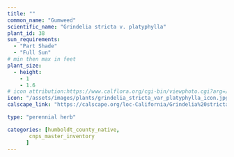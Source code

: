 ```yaml
---
title: ""
common_name: "Gumweed"
scientific_name: "Grindelia stricta v. platyphylla"
plant_id: 38
sun_requirements:
  - "Part Shade"
  - "Full Sun"
# min then max in feet
plant_size:
  - height: 
    - 1
    - 1.6
# icon attribution:https://www.calflora.org/cgi-bin/viewphoto.cgi?arg=/app/up/io/134/io40460-2.jpg 
icon: "/assets/images/plants/grindelia_stricta_var_platyphylla_icon.jpg" 
calscape_link: "https://calscape.org/loc-California/Grindelia%20stricta%20platyphylla(%20)"

type: "perennial herb"

categories: [humboldt_county_native,
       cnps_master_inventory
      ]
---
```


